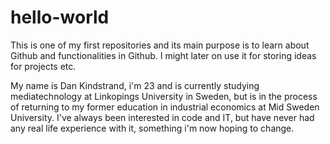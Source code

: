 # hello-world
This is one of my first repositories and its main purpose is to learn about Github and functionalities in Github. I might later on use it for storing ideas for projects etc.

My name is Dan Kindstrand, i'm 23 and is currently studying mediatechnology at Linkopings University in Sweden, but is in the process of returning to my former education in industrial economics at Mid Sweden University. I've always been interested in code and IT, but have never had any real life experience with it, something i'm now hoping to change.
